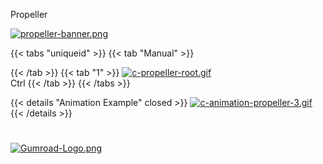Propeller

[![propeller-banner.png](https://i.postimg.cc/rsh4G29q/propeller-banner.png)](/docs/repository/rigs/)

{{< tabs "uniqueid" >}}
{{< tab "Manual" >}}

{{< /tab >}}
{{< tab "1" >}}
[![c-propeller-root.gif](https://i.postimg.cc/pXTzWy2r/c-propeller-root.gif)](https://postimg.cc/yWMkn13C)  
Ctrl
{{< /tab >}}
{{< /tabs >}}

{{< details "Animation Example" closed >}}
[![c-animation-propeller-3.gif](https://i.postimg.cc/sgmPvnfs/c-animation-propeller-3.gif)](https://postimg.cc/5XHQrSFR)
{{< /details >}}
#
#
#
#
#
#
#


[![Gumroad-Logo.png](https://i.postimg.cc/FKZh0BKH/Gumroad-Logo.png)](https://postimg.cc/jWDVbvNp)
